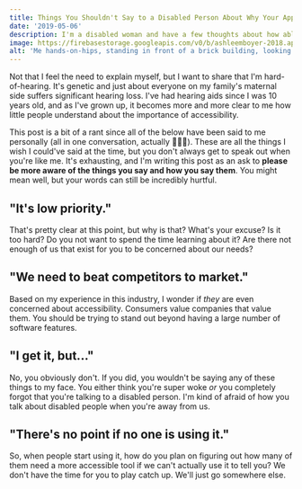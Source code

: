 ```yaml
---
title: Things You Shouldn't Say to a Disabled Person About Why Your App Isn't Accessible
date: '2019-05-06'
description: I'm a disabled woman and have a few thoughts about how able-bodied people speak to people like me about accessibility.
image: https://firebasestorage.googleapis.com/v0/b/ashleemboyer-2018.appspot.com/o/images%2Fno.jpg?alt=media&token=11530a14-26de-46b4-b290-1ecaf939e4ff
alt: 'Me hands-on-hips, standing in front of a brick building, looking sassily at the word No painted in large yellow letters.'
---
```


Not that I feel the need to explain myself, but I want to share that I'm hard-of-hearing. It's genetic and just about everyone on my family's maternal side suffers significant hearing loss. I've had hearing aids since I was 10 years old, and as I've grown up, it becomes more and more clear to me how little people understand about the importance of accessibility.

This post is a bit of a rant since all of the below have been said to me personally (all in one conversation, actually 🤦🏼‍♀️). These are all the things I wish I could've said at the time, but you don't always get to speak out when you're like me. It's exhausting, and I'm writing this post as an ask to **please be more aware of the things you say and how you say them**. You might mean well, but your words can still be incredibly hurtful.

## "It's low priority."

That's pretty clear at this point, but why is that? What's your excuse? Is it too hard? Do you not want to spend the time learning about it? Are there not enough of us that exist for you to be concerned about our needs?

## "We need to beat competitors to market."

Based on my experience in this industry, I wonder if _they_ are even concerned about accessibility. Consumers value companies that value them. You should be trying to stand out beyond having a large number of software features.

## "I get it, but..."

No, you obviously don't. If you did, you wouldn't be saying any of these things to my face. You either think you're super woke _or_ you completely forgot that you're talking to a disabled person. I'm kind of afraid of how you talk about disabled people when you're away from us.

## "There's no point if no one is using it."

So, when people start using it, how do you plan on figuring out how many of them need a more accessible tool if we can't actually use it to tell you? We don't have the time for you to play catch up. We'll just go somewhere else.
